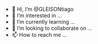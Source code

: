 - 👋 Hi, I’m @GLEISONtiago
- 👀 I’m interested in ...
- 🌱 I’m currently learning ...
- 💞️ I’m looking to collaborate on ...
- 📫 How to reach me ...

<!---
GLEISONtiago/GLEISONtiago is a ✨ special ✨ repository because its `README.md` (this file) appears on your GitHub profile.
You can click the Preview link to take a look at your changes.
--->
